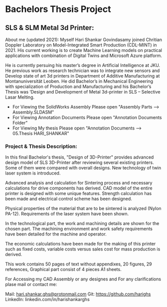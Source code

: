 
# Bachelors Thesis Project
## SLS & SLM Metal 3d Printer:

About me (updated 2021):
Myself Hari Shankar Govindasamy joined Chritian Doppler Laboratory on Model-Integrated Smart Production (CDL-MINT) in 2021. His current working is to create Machine Learning models on practical applications with combination of Digital Twins and Microsoft Azure platform.

He is currently persuing his master’s degree in Artificial Intelligence at JKU. He previous work as research technician was to integrate new sensors and Develop state of art 3d printers in Department of Additive Manufacturing at Montanuniversität Leoben. He did Bachelor’s in Mechanical Engineering with specialization of Production and Manufacturing and his Bachelor’s Thesis was ‘Design and Development of Metal 3d-printer in SLS – Selective Lasar Melting.



- For Viewing the SolidWorks Assembly Please open   "Assembly Parts --> Assembly.SLDASM"
- For Viewing Annotation Documents Please open      "Annotation Documents Folder"
- For Viewing My thesis Please open                 "Annotation Documents --> 05.Thesis HARI_SHANKAR"

### Project & Thesis Description: 

In this final Bachelor's thesis, "Design of 3D-Printer" provides advanced design model of SLS 3D-Printer after reviewing several
existing printers. Some of them were compared with overall designs. New technology of twin laser system is introduced. 

Advanced analysis and calculation for Sintering process and necessary calculations for drive components has derived. CAD model of the entire
printer is designed with some unique features. Strength calculation has been made and electrical control scheme has been designed.

Physical properties of the material that are to be sintered is analyzed (Nylon PA-12). Requirements of the laser system have been
shown.

In the technological part, the work and machining details are shown for the chosen part. The machining environment and work
safety requirements have been detailed for the machine and operator. 

The economic calculations have been made for the making of
this printer such as fixed costs, variable costs versus sales cost for mass production is derived.

This work contains 50 pages of text without appendixes, 20 figures, 29 references, Graphical part consist of 4 pieces A1 sheets.

For Accessing my CAD Assembly or any designes and
For any clarifications plase mail or contact me:

Mail: hari.shankar.ghs@protonmail.com
Git:  https://github.com/harighs
LinkedIn: linkedin.com/in/harishankarghs

                              
